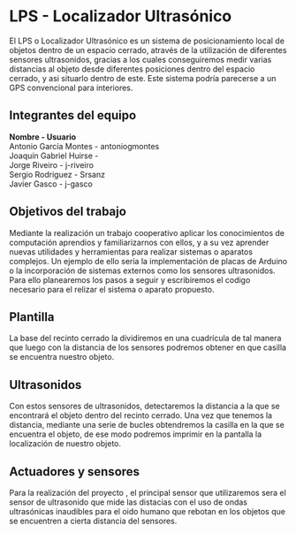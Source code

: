 # LPS - Localizador Ultrasónico

El LPS o Localizador Ultrasónico es un sistema de posicionamiento local de objetos dentro de un espacio cerrado, através de la utilización
de diferentes sensores ultrasonidos, gracias a los cuales conseguiremos medir varias distancias al objeto desde diferentes posiciones
dentro del espacio cerrado, y asi situarlo dentro de este. Este sistema podría parecerse a un GPS convencional para interiores.

## Integrantes del equipo
<strong>Nombre            -            Usuario</strong>
<br />Antonio García Montes - antoniogmontes
<br />Joaquín Gabriel Huirse - 
<br />Jorge Riveiro - j-riveiro
<br />Sergio Rodriguez - Srsanz
<br />Javier Gasco - j-gasco


## Objetivos del trabajo

Mediante la realización un trabajo cooperativo aplicar los conocimientos de computación aprendios y familiarizarnos con ellos, y a su
vez aprender nuevas utilidades y herramientas para realizar sistemas o aparatos complejos. Un ejemplo de ello sería la implementación 
de placas de Arduino o la incorporación de sistemas externos como los sensores ultrasonidos.
Para ello planearemos los pasos a seguir y escribiremos el codigo necesario para el relizar el sistema o aparato propuesto.

## Plantilla

La base del recinto cerrado la dividiremos en una cuadrícula de tal manera que luego con la distancia de los sensores podremos obtener 
en que casilla se encuentra nuestro objeto.

## Ultrasonidos

Con estos sensores de ultrasonidos, detectaremos la distancia a la que se encontrará el objeto dentro del recinto cerrado. Una vez
que tenemos la distancia, mediante una serie de bucles obtendremos la casilla en la que se encuentra el objeto, de ese modo podremos 
imprimir en la pantalla la localización de nuestro objeto. 

## Actuadores y sensores

Para la realización del proyecto , el principal sensor que  utilizaremos sera el sensor de ultrasonido que mide las distacias con el uso de  ondas ultrasónicas inaudibles para el oido humano que rebotan en los objetos que se encuentren a cierta distancia  del sensores.
